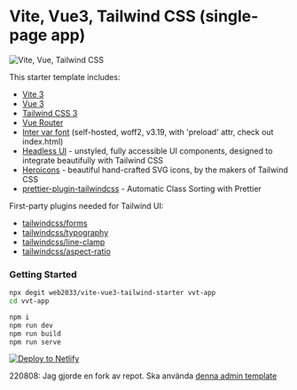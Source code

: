 # Vite, Vue3, Tailwind CSS (single-page app)

![Vite, Vue, Tailwind CSS](https://user-images.githubusercontent.com/11320080/111277027-a9384c00-8640-11eb-8323-21889bd7c609.png)

This starter template includes:

- [Vite 3](https://vitejs.dev/guide/)
- [Vue 3](https://vuejs.org/guide/introduction.html)
- [Tailwind CSS 3](https://tailwindcss.com/docs/configuration)
- [Vue Router](https://github.com/vuejs/router)
- [Inter var font](https://github.com/rsms/inter) (self-hosted, woff2, v3.19, with 'preload' attr, check out index.html)
- [Headless UI](https://headlessui.com/vue/menu) - unstyled, fully accessible UI components, designed to integrate beautifully with Tailwind CSS
- [Heroicons](https://github.com/tailwindlabs/heroicons#vue) - beautiful hand-crafted SVG icons,
  by the makers of Tailwind CSS
- [prettier-plugin-tailwindcss](https://tailwindcss.com/blog/automatic-class-sorting-with-prettier) - Automatic Class Sorting with Prettier

First-party plugins needed for Tailwind UI:

- [tailwindcss/forms](https://github.com/tailwindlabs/tailwindcss-forms)
- [tailwindcss/typography](https://tailwindcss.com/docs/typography-plugin)
- [tailwindcss/line-clamp](https://github.com/tailwindlabs/tailwindcss-line-clamp)
- [tailwindcss/aspect-ratio](https://github.com/tailwindlabs/tailwindcss-aspect-ratio)

### Getting Started

```sh
npx degit web2033/vite-vue3-tailwind-starter vvt-app
cd vvt-app
```

```sh
npm i
npm run dev
npm run build
npm run serve
```

[![Deploy to Netlify](https://www.netlify.com/img/deploy/button.svg)](https://app.netlify.com/start/deploy?repository=https://github.com/web2033/vite-vue3-tailwind-starter)

220808:
Jag gjorde en fork av repot. Ska använda [denna admin template](https://github.com/tailwindtoolbox/Minimal-Admin-Template)


